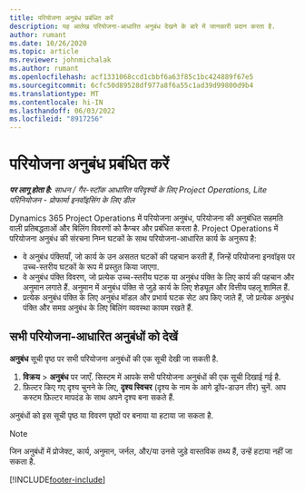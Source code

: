```yaml
---
title: परियोजना अनुबंध प्रबंधित करें
description: यह आलेख परियोजना-आधारित अनुबंध देखने के बारे में जानकारी प्रदान करता है.
author: rumant
ms.date: 10/26/2020
ms.topic: article
ms.reviewer: johnmichalak
ms.author: rumant
ms.openlocfilehash: acf1331068ccd1cbbf6a63f85c1bc424889f67e5
ms.sourcegitcommit: 6cfc50d89528df977a8f6a55c1ad39d99800d9b4
ms.translationtype: MT
ms.contentlocale: hi-IN
ms.lasthandoff: 06/03/2022
ms.locfileid: "8917256"
---
```

# <a name="manage-project-contracts"></a>परियोजना अनुबंध प्रबंधित करें

_**पर लागू होता है:** साधन / गैर-स्टॉक आधारित परिदृश्यों के लिए Project Operations, Lite परिनियोजन - प्रोफार्मा इनवॉइसिंग के लिए डील_

Dynamics 365 Project Operations में परियोजना अनुबंध, परियोजना की अनुबंधित सहमति वाली प्रतिबद्धताओं और बिलिंग विवरणों को कैप्चर और प्रबंधित करता है. Project Operations में परियोजना अनुबंध की संरचना निम्न घटकों के साथ परियोजना-आधारित कार्य के अनुरूप है:

- वे अनुबंध पंक्तियाँ, जो कार्य के उन असतत घटकों की पहचान करती हैं, जिन्हें परियोजना इनवॉइस पर उच्च-स्तरीय घटकों के रूप में प्रस्तुत किया जाएगा.
- वे अनुबंध पंक्ति विवरण, जो प्रत्येक उच्च-स्तरीय घटक या अनुबंध पंक्ति के लिए कार्य की पहचान और अनुमान लगाते हैं. अनुमान में अनुबंध पंक्ति से जुड़े कार्य के लिए शेड्यूल और वित्तीय पहलू शामिल हैं.
- प्रत्येक अनुबंध पंक्ति के लिए अनुबंध मॉडल और प्रभार्य घटक सेट अप किए जाते हैं, जो प्रत्येक अनुबंध पंक्ति और समग्र अनुबंध के लिए बिलिंग व्यवस्था कायम रखते हैं.

## <a name="view-all-project-based-contracts"></a>सभी परियोजना-आधारित अनुबंधों को देखें

**अनुबंध** सूची पृष्ठ पर सभी परियोजना अनुबंधों की एक सूची देखी जा सकती है. 

1. **विक्रय** > **अनुबंध** पर जाएँ. सिस्टम में आपके सभी परियोजना अनुबंधों की एक सूची दिखाई गई है. 
2. फ़िल्टर किए गए दृश्य चुनने के लिए, **दृश्य स्विचर** (दृश्य के नाम के आगे ड्रॉप-डाउन तीर) चुनें. आप कस्टम फ़िल्टर मापदंड के साथ अपने दृश्य बना सकते हैं.

अनुबंधों को इस सूची पृष्ठ या विवरण पृष्ठों पर बनाया या हटाया जा सकता है.

> [!NOTE]
> जिन अनुबंधों में प्रोजेक्ट, कार्य, अनुमान, जर्नल, और/या उनसे जुड़े वास्तविक तथ्य हैं, उन्हें हटाया नहीं जा सकता है. 


[!INCLUDE[footer-include](../../includes/footer-banner.md)]
